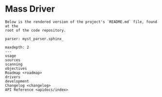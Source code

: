 Mass Driver
===========

```{note}
Below is the rendered version of the project's `README.md` file, found at the
root of the code repository.
```

```{include} ../../README.md
parser: myst_parser.sphinx_
```

```{toctree} Table of Contents
maxdepth: 2
---
usage
sources
scanning
objectives
Roadmap <roadmap>
drivers
development
Changelog <changelog>
API Reference <apidocs/index>
```
